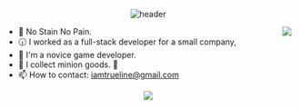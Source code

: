 <div align="center">
  
![header](https://capsule-render.vercel.app/api?type=waving&color=FFAF7B&height=270&section=header&text=Hello!%20I'm%20Trueline&fontSize=60&animation=fadeIn&fontColor=ffffff)

</div>
<a target="_blank" href="https://solved.ac/profile/iamtrueline"><img align='right' src="http://mazassumnida.wtf/api/v2/generate_badge?boj=iamtrueline"></a>

- 🎯 No Stain No Pain.
- 🕡 I worked as a full-stack developer for a small company,
- 🌱 I'm a novice game developer.
- 💟 I collect minion goods. 👀
- 📫 How to contact: iamtrueline@gmail.com

<p align="center">
  <a target="_blank" href="https://github.com/iamtrueline"><img src="https://hits.seeyoufarm.com/api/count/incr/badge.svg?url=https%3A%2F%2Fgithub.com%2Fiamtrueline&count_bg=%23FFEA45&title_bg=%23398FE9&icon=github.svg&icon_color=%23FFFFFF&title=hits&edge_flat=false"/></a>
</p>
